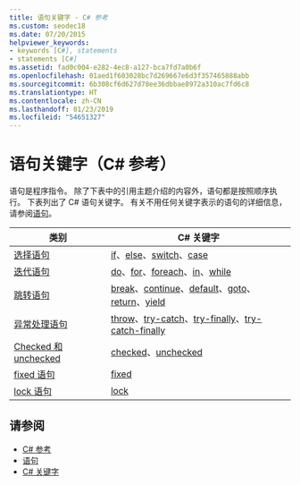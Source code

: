 ```yaml
---
title: 语句关键字 - C# 参考
ms.custom: seodec18
ms.date: 07/20/2015
helpviewer_keywords:
- keywords [C#], statements
- statements [C#]
ms.assetid: fad0c004-e282-4ec8-a127-bca7fd7a0b6f
ms.openlocfilehash: 01aed1f603028bc7d269667e6d3f357465888abb
ms.sourcegitcommit: 6b308cf6d627d78ee36dbbae8972a310ac7fd6c8
ms.translationtype: HT
ms.contentlocale: zh-CN
ms.lasthandoff: 01/23/2019
ms.locfileid: "54651327"
---
```

# <a name="statement-keywords-c-reference"></a>语句关键字（C# 参考）

语句是程序指令。 除了下表中的引用主题介绍的内容外，语句都是按照顺序执行。 下表列出了 C# 语句关键字。 有关不用任何关键字表示的语句的详细信息，请参阅[语句](../../programming-guide/statements-expressions-operators/statements.md)。

|类别|C# 关键字|
|--------------|------------------|
|[选择语句](selection-statements.md)|[if](if-else.md)、[else](if-else.md)、[switch](switch.md)、[case](switch.md)|
|[迭代语句](iteration-statements.md)|[do](do.md)、[for](for.md)、[foreach](foreach-in.md)、[in](foreach-in.md)、[while](while.md)|
|[跳转语句](jump-statements.md)|[break](break.md)、[continue](continue.md)、[default](switch.md)、[goto](goto.md)、[return](return.md)、[yield](yield.md)|
|[异常处理语句](exception-handling-statements.md)|[throw](throw.md)、[try-catch](try-catch.md)、[try-finally](try-finally.md)、[try-catch-finally](try-catch-finally.md)|
|[Checked 和 unchecked](checked-and-unchecked.md)|[checked](checked.md)、[unchecked](unchecked.md)|
[fixed 语句](fixed-statement.md)|[fixed](fixed-statement.md)|
|[lock 语句](lock-statement.md)|[lock](lock-statement.md)|

## <a name="see-also"></a>请参阅

- [C# 参考](../index.md)
- [语句](../../programming-guide/statements-expressions-operators/statements.md)
- [C# 关键字](index.md)
